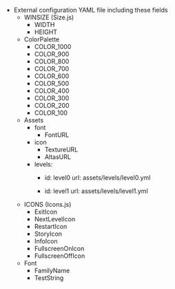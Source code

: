 - External configuration YAML file including these fields
    - WINSIZE (Size.js)
        - WIDTH
        - HEIGHT
    - ColorPalette
        - COLOR_1000
        - COLOR_900
        - COLOR_800
        - COLOR_700
        - COLOR_600
        - COLOR_500
        - COLOR_400
        - COLOR_300
        - COLOR_200
        - COLOR_100
    - Assets
        - font
            - FontURL
        - icon
            - TextureURL
            - AltasURL
        - levels:
          - id: level0
            url: assets/levels/level0.yml
        
          - id: level1
            url: assets/levels/level1.yml
    - ICONS (Icons.js)
        - ExitIcon
        - NextLevelIcon
        - RestartIcon
        - StoryIcon
        - InfoIcon
        - FullscreenOnIcon
        - FullscreenOffIcon
    - Font
        - FamilyName
        - TestString